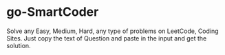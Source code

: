 # go-SmartCoder
Solve any Easy, Medium, Hard, any type of problems on LeetCode, Coding Sites. Just copy the text of Question and paste in the input and get the solution.

